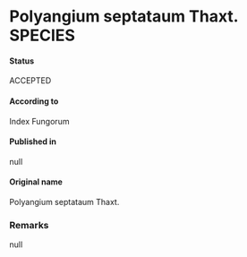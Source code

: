 Polyangium septataum Thaxt. SPECIES
=======

#### Status
ACCEPTED

#### According to
Index Fungorum

#### Published in
null

#### Original name
Polyangium septataum Thaxt.

### Remarks
null